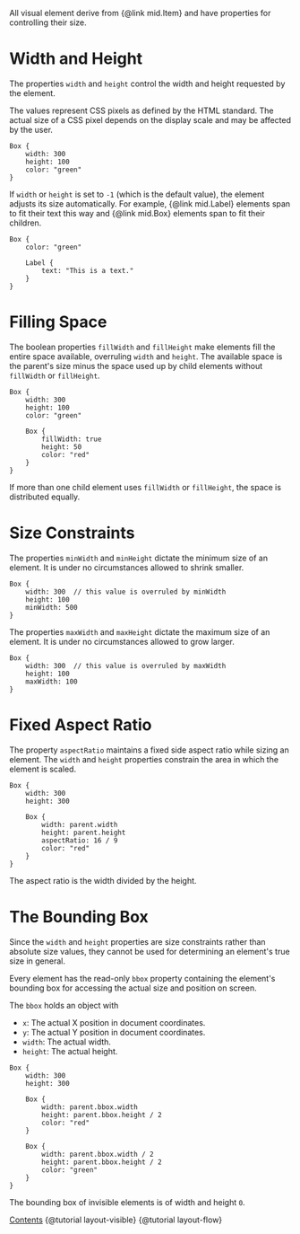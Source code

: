 All visual element derive from {@link mid.Item} and have properties for controlling
their size.

# Width and Height

The properties `width` and `height` control the width and height requested by
the element.

The values represent CSS pixels as defined by the HTML standard. The actual size
of a CSS pixel depends on the display scale and may be affected by the user.

```
Box {
    width: 300
    height: 100
    color: "green"
}
```

If `width` or `height` is set to `-1` (which is the default value), the element
adjusts its size automatically. For example, {@link mid.Label} elements span
to fit their text this way and {@link mid.Box} elements span to fit their children.

```
Box {
    color: "green"

    Label {
        text: "This is a text."
    }
}
```

# Filling Space

The boolean properties `fillWidth` and `fillHeight` make elements fill the
entire space available, overruling `width` and `height`. The available space
is the parent's size minus the space used up by child elements without
`fillWidth` or `fillHeight`.

```
Box {
    width: 300
    height: 100
    color: "green"

    Box {
        fillWidth: true
        height: 50
        color: "red"
    }
}
```

If more than one child element uses `fillWidth` or `fillHeight`, the space
is distributed equally.

# Size Constraints

The properties `minWidth` and `minHeight` dictate the minimum size of an element.
It is under no circumstances allowed to shrink smaller.

```
Box {
    width: 300  // this value is overruled by minWidth
    height: 100
    minWidth: 500
}
```

The properties `maxWidth` and `maxHeight` dictate the maximum size of an element.
It is under no circumstances allowed to grow larger.

```
Box {
    width: 300  // this value is overruled by maxWidth
    height: 100
    maxWidth: 100
}
```

# Fixed Aspect Ratio

The property `aspectRatio` maintains a fixed side aspect ratio while sizing
an element. The `width` and `height` properties constrain the area in which
the element is scaled.

```
Box {
    width: 300
    height: 300
    
    Box {
        width: parent.width
        height: parent.height
        aspectRatio: 16 / 9
        color: "red"
    }
}
```

The aspect ratio is the width divided by the height.

# The Bounding Box

Since the `width` and `height` properties are size constraints rather than absolute
size values, they cannot be used for determining an element's true size in general.

Every element has the read-only `bbox` property containing the element's bounding box for
accessing the actual size and position on screen.

The `bbox` holds an object with
* `x`: The actual X position in document coordinates.
* `y`: The actual Y position in document coordinates.
* `width`: The actual width.
* `height`: The actual height.

```
Box {
    width: 300
    height: 300

    Box {
        width: parent.bbox.width
        height: parent.bbox.height / 2
        color: "red"
    }

    Box {
        width: parent.bbox.width / 2
        height: parent.bbox.height / 2
        color: "green"
    }
}
```

The bounding box of invisible elements is of width and height `0`.

<div class="navstrip">
<span class="go-home"><a href="index.html">Contents</a></span>
<span class="go-previous">{@tutorial layout-visible}</span>
<span class="go-next">{@tutorial layout-flow}</span>
</div>
